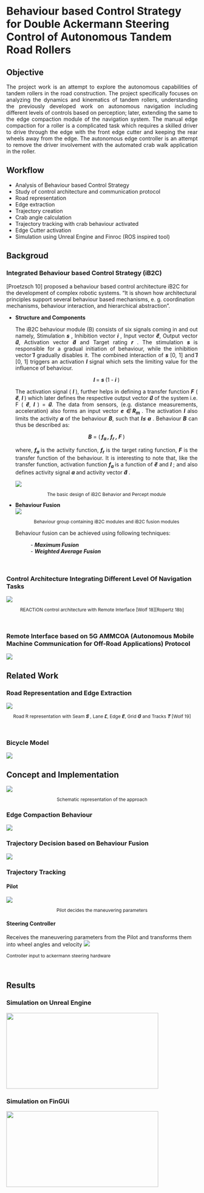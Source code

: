 # Behaviour based Control Strategy for Double Ackermann Steering Control of Autonomous Tandem Road Rollers



## Objective

<p align="justify">
The project work is an attempt to explore the autonomous capabilities of tandem rollers in the road construction. The project specifically focuses on analyzing the dynamics and
kinematics of tandem rollers, understanding the previously developed work on autonomous navigation including different levels of controls based on perception; later, extending
the same to the edge compaction module of the navigation system. The manual edge compaction for a roller is a complicated task which requires a skilled driver to drive through the edge with the front edge cutter and keeping the rear wheels away from the edge. The autonomous edge controller is an attempt to remove the driver involvement with the automated crab walk application in the roller.  </p>

## Workflow

<ul>
<li> Analysis of Behaviour based Control Strategy </li>
<li> Study of control architecture and communication protocol </li>
<li> Road representation </li>
<li> Edge extraction </li>
<li> Trajectory creation </li>
<li> Crab angle calculation </li>
<li> Trajectory tracking with crab behaviour activated </li>
<li> Edge Cutter activation </li>
<li> Simulation using Unreal Engine and Finroc (ROS inspired tool) </li>
</ul>

## Backgroud

### Integrated Behaviour based Control Strategy (iB2C)

[Proetzsch 10] proposed a behaviour based control architecture iB2C for the development of complex robotic systems. “It is shown how architectural principles support several behaviour based mechanisms, e. g. coordination mechanisms, behaviour interaction, and hierarchical abstraction”.

<ul>
  <li> <b> Structure and Components </b> </li>
  <p align="justify">
  The iB2C behaviour module (B) consists of six signals coming in and out namely, Stimulation <b><i>s </i> </b>, Inhibition vector <b><i>i </i> </b>, Input vector <b> <i>e</i>&#8407;</b>, Output vector <b> <i>u</i>&#8407;</b>, Activation vector <b> <i>a</i>&#8407;</b> and Target rating <b><i>r </i> </b>. The stimulation <b><i>s </i> </b> is responsible for a gradual initiation of behaviour, while the inhibition vector <b> <i>i</i>&#8407;</b> gradually disables it. The combined interaction of <b><i>s </i> </b> [0, 1] and <b> <i>i</i>&#8407;</b> [0, 1] triggers an activation <b><i>l </i> </b> signal which sets the limiting value for the influence of behaviour. </p>
  
  <p align="center"> <b><i>l </i> </b> = <b><i>s </i> </b> (1 - <b><i>i </i> </b>) </p>
  
 <p align="justify"> The activation signal ( <b><i>l </i> </b> ), further helps in defining a transfer function <b><i>F</i></b> ( <b> <i>e</i>&#8407;</b>,  <b><i>l </i> </b> ) which later defines the respective output vector <b> <i>u</i>&#8407;</b> of the system i.e. F </i></b> ( <b> <i>e</i>&#8407;</b>,  <b><i>l </i> </b> ) = <b> <i>u</i>&#8407;</b>. The data from sensors, (e.g. distance measurements, acceleration) also forms an input vector <b> <i> e &#8712; R<sub>m </sub> </i> </b>. The activation <b> <i>l</i></b> also limits the activity <b> <i>a </i></b>  of the behaviour <b> <i>B</i></b>, such that <b> <i>l&#8804; a </i></b> . Behaviour  <b> <i>B</i></b> can thus be described as:</p>
<p align="center">  <b><i>B</i></b> = (<b><i> f<sub>a </sub> , f<sub>r</sub> , F </b></i>)  </p> 
 
<p align="justify">
where, <b><i> f<sub>a </sub> </b></i> is the activity function,  <b><i> f<sub>r</sub> </b></i> is the target rating function,  <b><i> F</b></i> is the transfer function
of the behaviour. It is interesting to note that, like the transfer function, activation function  <b><i> f<sub>a </sub> </b></i> is a function of <b> <i>e</i>&#8407;</b> and <b><i>l </i> </b> ; and also defines activity signal <b><i>a</i> </b>  and activity vector <b> <i>a</i>&#8407;</b> . </p>
  
  <img src="https://github.com/ayadav10491/Portfolio/blob/master/images/ib2c_structure_.JPG?raw=true"> 
 <p align="center" style="font-size:12px"> The basic design of iB2C Behavior and Percept module  </p> 
  
<li> <b> Behaviour Fusion </b> </li>

  <img src="https://github.com/ayadav10491/Portfolio/blob/master/images/fusion.png?raw=true"> 
  <p align="center" style="font-size:12px"> Behaviour group containing iB2C modules and iB2C fusion modules  </p> 

  Behaviour fusion can be achieved using following techniques: 
  <dl>
  <dd>- <b> <i> Maximum Fusion </i> </b> </dd>
  <dd>- <b> <i> Weighted Average Fusion </i> </b> </dd>
  </dl>
</ul>
<br>

### Control Architecture Integrating Different Level Of Navigation Tasks 

<img src="https://github.com/ayadav10491/Portfolio/blob/master/images/architecture - Copy.png?raw=true" >
<p align="center" style="font-size:12px"> REACTiON control architecture with Remote Interface [Wolf 18][Ropertz 18b] </p>  <br>

### Remote Interface based on 5G AMMCOA (Autonomous Mobile Machine Communication for Off-Road Applications) Protocol
<img src="https://github.com/ayadav10491/Portfolio/blob/master/images/ammacoa.png?raw=true" > <br>

## Related Work 

### Road Representation and Edge Extraction
<img src="https://github.com/ayadav10491/Portfolio/blob/master/images/road_representation.png?raw=true" >
<p align="center" style="font-size:12px"> Road R representation with Seam <b> <i>S</i>&#8407;</b> , Lane <b> <i>L</i>&#8407;</b>, Edge <b> <i>E</i>&#8407;</b>, Grid <b> <i>G</i>&#8407;</b> and Tracks <b> <i>T</i>&#8407;</b> [Wolf 19] </p>  <br>

### Bicycle Model
<img src="https://github.com/ayadav10491/Portfolio/blob/master/images/bicycle_model.png?raw=true" > <br>


## Concept and Implementation

<img src="https://github.com/ayadav10491/Portfolio/blob/master/images/methodolgy.png?raw=true" >
<p align="center" style="font-size:12px"> Schematic representation of the approach</p> 

### Edge Compaction Behaviour 
<img src="https://github.com/ayadav10491/Portfolio/blob/master/images/implementation_edge_compaction_behaviour - Copy.png?raw=true" >

### Trajectory Decision based on Behaviour Fusion
<img src="https://github.com/ayadav10491/Portfolio/blob/master/images/task_trajectory.png?raw=true" >

### Trajectory Tracking 

#### Pilot
<img src="https://github.com/ayadav10491/Portfolio/blob/master/images/pilot.png?raw=true" >
<p align="center" style="font-size:12px"> Pilot decides the maneuvering parameters</p> 

#### Steering Controller

Receives the maneuvering parameters from the Pilot and transforms them into wheel angles and velocity
<img src="https://github.com/ayadav10491/Portfolio/blob/master/images/controller.png?raw=true" >
<p align="justify" style="font-size:12px">Controller input to ackermann steering hardware</p>  <br>

## Results

### Simulation on Unreal Engine
<img src="https://github.com/ayadav10491/Portfolio/blob/master/images/robot_unreal.gif?raw=true" width="400" height="200"> <br>

### Simulation on FinGUi
<img src="https://github.com/ayadav10491/Portfolio/blob/master/images/robot_finroc.gif?raw=true"  width="400" height="200"/><br>
